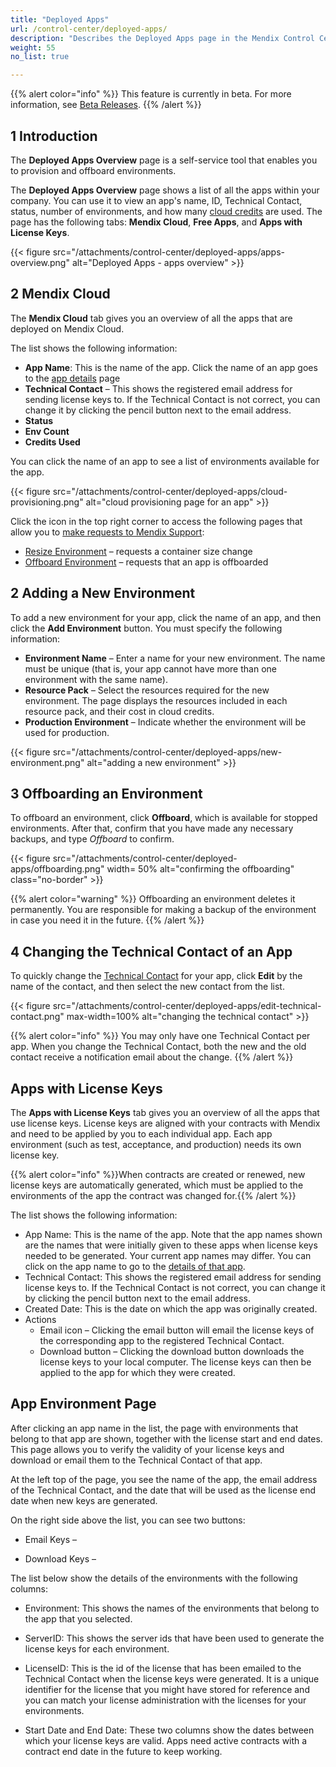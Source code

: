 ```yaml
---
title: "Deployed Apps"
url: /control-center/deployed-apps/
description: "Describes the Deployed Apps page in the Mendix Control Center."
weight: 55
no_list: true

---
```


{{% alert color="info" %}}
This feature is currently in beta. For more information, see [Beta Releases](/releasenotes/beta-features/).
{{% /alert %}}

## 1 Introduction

The **Deployed Apps Overview** page is a self-service tool that enables you to provision and offboard environments.

The **Deployed Apps Overview** page shows a list of all the apps within your company. You can use it to view an app's name, ID, Technical Contact, status, number of environments, and how many [cloud credits](/control-center/entitlements/#cloud-credits) are used. The page has the following tabs: **Mendix Cloud**, **Free Apps**, and **Apps with License Keys**.

{{< figure src="/attachments/control-center/deployed-apps/apps-overview.png"   alt="Deployed Apps - apps overview" >}}

## 2 Mendix Cloud

The **Mendix Cloud** tab gives you an overview of all the apps that are deployed on Mendix Cloud.

The list shows the following information:

* **App Name**: This is the name of the app. Click the name of an app goes to the [app details](#mendix-cloud-app-details) page
* **Technical Contact** – This shows the registered email address for sending license keys to. If the Technical Contact is not correct, you can change it by clicking the pencil button next to the email address.
* **Status**
* **Env Count**
* **Credits Used**

You can click the name of an app to see a list of environments available for the app.

{{< figure src="/attachments/control-center/deployed-apps/cloud-provisioning.png"  alt="cloud provisioning page for an app" >}}

Click the icon in the top right corner to access the following pages that allow you to [make requests to Mendix Support](/support/submit-support-request/#submitting):

* [Resize Environment](/support/new-app-node-request-template/#resize) – requests a container size change
* [Offboard Environment](/support/new-app-node-request-template/#offboard) – requests that an app is offboarded

## 2 Adding a New Environment

To add a new environment for your app, click the name of an app, and then click the **Add Environment** button. You must specify the following information:

* **Environment Name** – Enter a name for your new environment. The name must be unique (that is, your app cannot have more than one environment with the same name).
* **Resource Pack** – Select the resources required for the new environment. The page displays the resources included in each resource pack, and their cost in cloud credits.
* **Production Environment** – Indicate whether the environment will be used for production.

{{< figure src="/attachments/control-center/deployed-apps/new-environment.png"   alt="adding a new environment" >}}

## 3 Offboarding an Environment

To offboard an environment, click **Offboard**, which is available for stopped environments. After that, confirm that you have made any necessary backups, and type *Offboard* to confirm.

{{< figure src="/attachments/control-center/deployed-apps/offboarding.png" width= 50% alt="confirming the offboarding" class="no-border" >}}

{{% alert color="warning" %}}
Offboarding an environment deletes it permanently. You are responsible for making a backup of the environment in case you need it in the future.
{{% /alert %}}

## 4 Changing the Technical Contact of an App

To quickly change the [Technical Contact](/developerportal/general/app-roles/#technical-contact) for your app, click **Edit** by the name of the contact, and then select the new contact from the list.

{{< figure src="/attachments/control-center/deployed-apps/edit-technical-contact.png" max-width=100%  alt="changing the technical contact" >}}

{{% alert color="info" %}}
You may only have one Technical Contact per app. When you change the Technical Contact, both the new and the old contact receive a notification email about the change.
{{% /alert %}}

## Apps with License Keys

The **Apps with License Keys** tab gives you an overview of all the apps that use license keys. License keys are aligned with your contracts with Mendix and need to be applied by you to each individual app. Each app environment (such as test, acceptance, and production) needs its own license key.

{{% alert color="info" %}}When contracts are created or renewed, new license keys are automatically generated, which must be applied to the environments of the app the contract was changed for.{{% /alert %}}

The list shows the following information:

* App Name: This is the name of the app. Note that the app names shown are the names that were initially given to these apps when license keys needed to be generated. Your current app names may differ. You can click on the app name to go to the [details of that app](https://mendix.atlassian.net/wiki/spaces/LM/pages/2892726366/Draft+Deployed+Apps+view+is+enhanced+for+apps+with+License+Keys#app_environments_screen).
* Technical Contact: This shows the registered email address for sending license keys to. If the Technical Contact is not correct, you can change it by clicking the pencil button next to the email address.
* Created Date: This is the date on which the app was originally created.
* Actions
  * Email icon –  Clicking the email button will email the license keys of the corresponding app to the registered Technical Contact. 
  * Download button – Clicking the download button downloads the license keys to your local computer. The license keys can then be applied to the app for which they were created. 

## App Environment Page

After clicking an app name in the list, the page with environments that belong to that app are shown, together with the license start and end dates. This page allows you to verify the validity of your license keys and download or email them to the Technical Contact of that app.

At the left top of the page, you see the name of the app, the email address of the Technical Contact, and the date that will be used as the license end date when new keys are generated.

On the right side above the list, you can see two buttons:

* Email Keys – 

* Download Keys –

The list below show the details of the environments with the following columns:

* Environment: This shows the names of the environments that belong to the app that you selected.
* ServerID: This shows the server ids that have been used to generate the license keys for each environment.

* LicenseID: This is the id of the license that has been emailed to the Technical Contact when the license keys were generated. It is a unique identifier for the license that you might have stored for reference and you can match your license administration with the licenses for your environments.
* Start Date and End Date: These two columns show the dates between which your license keys are valid. Apps need active contracts with a contract end date in the future to keep working.

